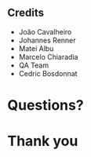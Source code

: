 <!-- .slide: data-state="normal" id="credits" data-timing="20s" data-menu-title="Credits" -->
## Credits

* João Cavalheiro
* Johannes Renner
* Matei Albu
* Marcelo Chiaradia
* QA Team
* Cedric Bosdonnat


<!-- .slide: data-state="subchapter" data-menu-title="Q & A" id="Q-and-A" -->
# Questions?


<!-- .slide: data-state="thanks" id="thank-you" data-menu-title="Thank you" -->
# Thank you
